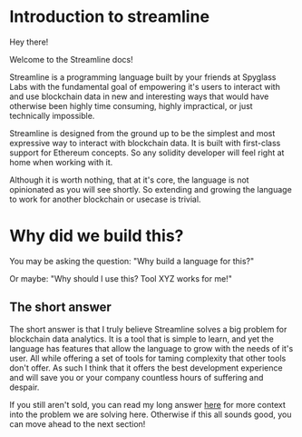 # Introduction to streamline
Hey there!

Welcome to the Streamline docs!

Streamline is a programming language built by your friends at Spyglass Labs with the fundamental goal of empowering it's users to interact with and use blockchain data in new and interesting ways that would have otherwise been highly time consuming, highly impractical, or just technically impossible.

Streamline is designed from the ground up to be the simplest and most expressive way to interact with blockchain data. It is built with first-class support for Ethereum concepts. So any solidity developer will feel right at home when working with it.

Although it is worth nothing, that at it's core, the language is not opinionated as you will see shortly. So extending and growing the language to work for another blockchain or usecase is trivial.

# Why did we build this?

You may be asking the question: "Why build a language for this?"

Or maybe: "Why should I use this? Tool XYZ works for me!"

## The short answer
The short answer is that I truly believe Streamline solves a big problem for blockchain data analytics. It is a tool that is simple to learn, and yet the language has features that allow the language to grow with the needs of it's user.
All while offering a set of tools for taming complexity that other tools don't offer. As such I think that it offers the best development experience and will save you or your company countless hours of suffering and despair.

If you still aren't sold, you can read my long answer [here](./why.md) for more context into the problem we are solving here. Otherwise if this all sounds good, you can move ahead to the next section!
